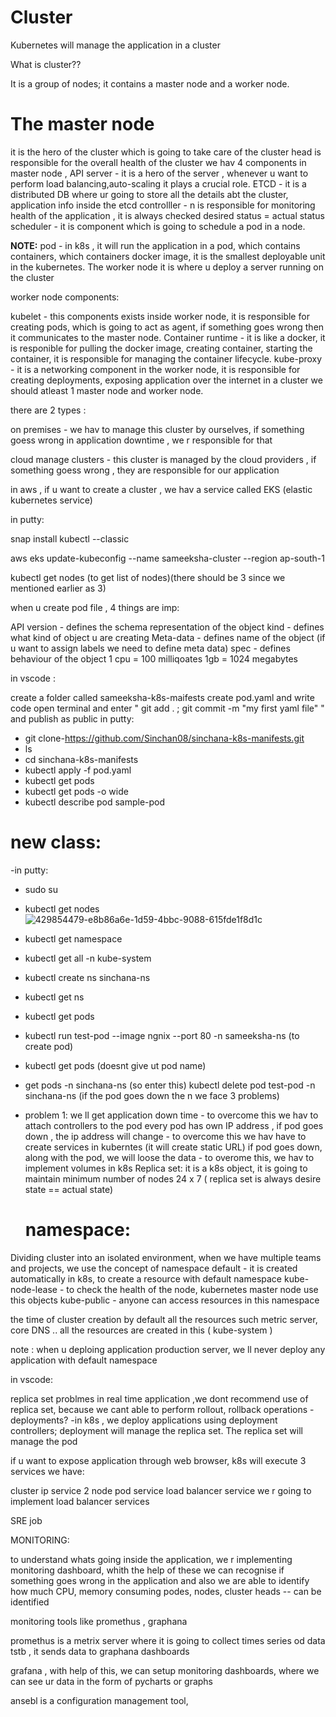 # Cluster
Kubernetes will manage the application in a cluster

What is cluster??

It is a group of nodes; it contains a master node and a worker node.

# The master node
it is the hero of the cluster which is going to take care of the cluster head
is responsible for the overall health of the cluster
we hav 4 components in master node ,
API server - it is a hero of the server , whenever u want to perform load balancing,auto-scaling it plays a crucial role.
ETCD - it is a distributed DB where ur going to store all the details abt the cluster, application info inside the etcd
controlller - n is responsible for monitoring health of the application , it is always checked desired status = actual status
scheduler - it is component which is going to schedule a pod in a node.

**NOTE:** pod - in k8s , it will run the application in a pod, which contains containers, which containers docker image, it is the smallest deployable unit in the kubernetes.
The worker node
it is where u deploy a server running on the cluster

worker node components:

kubelet - this components exists inside worker node, it is responsible for creating pods, which is going to act as agent, if something goes wrong then it communicates to the master node.
Container runtime - it is like a docker, it is responible for pulling the docker image, creating container, starting the container, it is responsible for managing the container lifecycle.
kube-proxy - it is a networking component in the worker node, it is responsible for creating deployments, exposing application over the internet
in a cluster we should atleast 1 master node and worker node.

there are 2 types :

on premises - we hav to manage this cluster by ourselves, if something goess wrong in application downtime , we r responsible for that

cloud manage clusters - this cluster is managed by the cloud providers , if something goess wrong , they are responsible for our application

in aws , if u want to create a cluster , we hav a service called EKS (elastic kubernetes service)

in putty:

snap install kubectl --classic

aws eks update-kubeconfig --name sameeksha-cluster --region ap-south-1

kubectl get nodes (to get list of nodes)(there should be 3 since we mentioned earlier as 3)

when u create pod file , 4 things are imp:

API version - defines the schema representation of the object
kind - defines what kind of object u are creating
Meta-data - defines name of the object (if u want to assign labels we need to define meta data)
spec - defines behaviour of the object
1 cpu = 100 milliqoates 1gb = 1024 megabytes

in vscode :

create a folder called sameeksha-k8s-maifests
create pod.yaml and write code
open terminal and enter " git add . ; git commit -m "my first yaml file" " and publish as public
in putty:

* git clone-https://github.com/Sinchan08/sinchana-k8s-manifests.git
* ls
* cd sinchana-k8s-manifests
* kubectl apply -f pod.yaml
* kubectl get pods
* kubectl get pods -o wide
* kubectl describe pod sample-pod
# new class:
-in putty:

* sudo su
* kubectl get nodes
  ![429854479-e8b86a6e-1d59-4bbc-9088-615fde1f8d1c](https://github.com/user-attachments/assets/bf5c5f89-7cf7-43af-8c4b-b0bee59175dd)

* kubectl get namespace
* kubectl get all -n kube-system
* kubectl create ns sinchana-ns
* kubectl get ns
* kubectl get pods
* kubectl run test-pod --image ngnix --port 80 -n sameeksha-ns (to create pod)
* kubectl get pods (doesnt give ut pod name)
* get pods -n sinchana-ns (so enter this)
kubectl delete pod test-pod -n sinchana-ns (if the pod goes down the n we face 3 problems)
* problem 1: we ll get application down time - to overcome this we hav to attach controllers to the pod
every pod has own IP address , if pod goes down , the ip address will change - to overcome this we hav have to create services in kuberntes (it will create static URL)
if pod goes down, along with the pod, we will loose the data - to overome this, we hav to implement volumes in k8s
Replica set: it is a k8s object, it is going to maintain minimum number of nodes 24 x 7 ( replica set is always desire state == actual state)
  # namespace:

 Dividing cluster into an isolated environment, when we have multiple teams and projects, we use the concept of namespace default - it is created automatically in k8s, to create a resource with default namespace kube-node-lease - to check the health of the node, kubernetes master node use this objects kube-public - anyone can access resources in this namespace

the time of cluster creation by default all the resources such metric server, core DNS .. all the resources are created in this ( kube-system )

note : when u deploing application production server, we ll never deploy any application with default namespace

in vscode:

replica set problmes in real time application ,we dont recommend use of replica set, because we cant able to perform rollout, rollback operations -deployments? -in k8s , we deploy applications using deployment controllers; deployment will manage the replica set. The replica set will manage the pod

if u want to expose application through web browser, k8s will execute 3 services we have:

cluster ip service
2 node pod service
load balancer service
we r going to implement load balancer services

SRE job

MONITORING:

to understand whats going inside the application, we r implementing monitoring dashboard, whith the help of these we can recognise if something goes wrong in the application and also we are able to identify how much CPU, memory consuming podes, nodes, cluster heads -- can be identified

monitoring tools like promethus , graphana

promethus is a metrix server where it is going to collect times series od data tstb , it sends data to graphana dashboards

grafana , with help of this, we can setup monitoring dashboards, where we can see ur data in the form of pycharts or graphs

ansebl is a configuration management tool,
